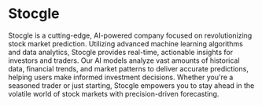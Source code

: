 # Stocgle
Stocgle is a cutting-edge, AI-powered company focused on revolutionizing stock market prediction. Utilizing advanced machine learning algorithms and data analytics, Stocgle provides real-time, actionable insights for investors and traders. Our AI models analyze vast amounts of historical data, financial trends, and market patterns to deliver accurate predictions, helping users make informed investment decisions. Whether you're a seasoned trader or just starting, Stocgle empowers you to stay ahead in the volatile world of stock markets with precision-driven forecasting.
